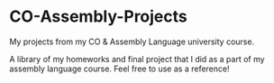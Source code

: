 # CO-Assembly-Projects
My projects from my CO &amp; Assembly Language university course.

A library of my homeworks and final project that I did as a part of my assembly language course. Feel free to use as a reference!
